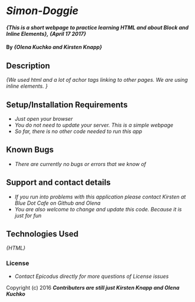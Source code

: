 # _Simon-Doggie_

#### _{This is a short webpage to practice learning HTML and about Block and Inline Elements}, {April 17 2017}_

#### By _**{Olena Kuchko and Kirsten Knapp}**_

## Description

_{We used html and a lot of achor tags linking to other pages. We are using inline elements. }_

## Setup/Installation Requirements

* _Just open your browser_
* _You do not need to update your server. This is a simple webpage_
* _So far, there is no other code needed to run this app_

## Known Bugs

* _There are currently no bugs or errors that we know of_

## Support and contact details

* _If you run into problems with this application please contact Kirsten at Blue Dot Cafe
on Github and Olena_
* _You are also welcome to change and update this code. Because it is just for fun_

## Technologies Used

_{HTML}_

### License

* _Contact Epicodus directly for more questions of License issues_

Copyright (c) 2016 **_Contributers are still just Kirsten Knapp and Olena Kuchko_**
